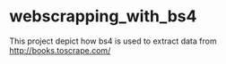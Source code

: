 # webscrapping_with_bs4
This project depict how bs4 is used to extract data from http://books.toscrape.com/ 
